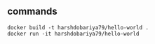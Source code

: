 ## commands

```
docker build -t harshdobariya79/hello-world .
docker run -it harshdobariya79/hello-world
```